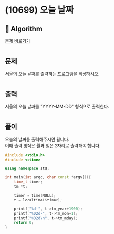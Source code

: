 # (10699) 오늘 날짜
## :100: Algorithm
[문제 바로가기](https://www.acmicpc.net/problem/10699)
#
## 문제
서울의 오늘 날짜를 출력하는 프로그램을 작성하시오.
#
## 출력
서울의 오늘 날짜를 "YYYY-MM-DD" 형식으로 출력한다.
#
## 풀이
오늘의 날짜를 출력해주시면 됩니다.  
이때 출력 양식은 월과 일은 2자리로 출력해야 합니다.

```cpp
#include <stdio.h>
#include <ctime>

using namespace std;

int main(int argc, char const *argv[]){
    time_t timer;
    tm *t;

    timer = time(NULL);
    t = localtime(&timer);

    printf("%d-", t->tm_year+1900);
    printf("%02d-", t->tm_mon+1);
    printf("%02d\n", t->tm_mday);
    return 0;
}
```